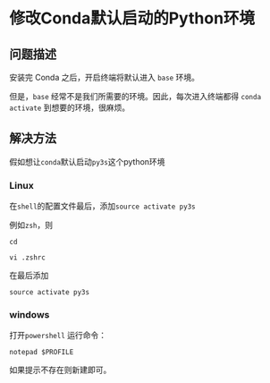 # 修改Conda默认启动的Python环境

## 问题描述

安装完 Conda 之后，开启终端将默认进入 `base` 环境。

但是，`base` 经常不是我们所需要的环境。因此，每次进入终端都得 `conda activate` 到想要的环境，很麻烦。

## 解决方法

假如想让`conda`默认启动`py3s`这个python环境

### Linux

在`shell`的配置文件最后，添加`source activate py3s`

例如`zsh`，则
```
cd

vi .zshrc
```
在最后添加
```
source activate py3s
```

### windows
打开`powershell`
运行命令：
```
notepad $PROFILE
```
如果提示不存在则新建即可。


